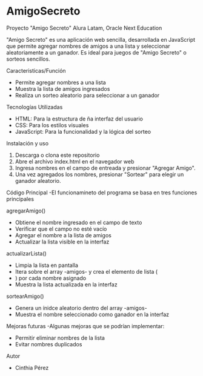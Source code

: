 # AmigoSecreto

Proyecto "Amigo Secreto" Alura Latam, Oracle Next Education

"Amigo Secreto" es una aplicación web sencilla, desarrollada en JavaScript que permite agregar nombres de amigos a una lista y seleccionar aleatoriamente a un ganador. Es ideal para juegos de "Amigo Secreto" o sorteos sencillos.

Caracteristicas/Función
* Permite agregar nombres a una lista
* Muestra la lista de amigos ingresados
* Realiza un sorteo aleatorio para seleccionar a un ganador


Tecnologías Utilizadas
* HTML: Para la estructura de ña interfaz del usuario
* CSS: Para los estilos visuales
* JavaScript: Para la funcionalidad y la lógica del sorteo

Instalación y uso

1. Descarga o clona este repositorio
2. Abre el archivo index.html en el navegador web
3. Ingresa nombres en el campo de entreada y presionar "Agregar Amigo".
4. Una vez agregados los nombres, presionar "Sortear" para elegir un ganador aleatorio.

Código Principal
-El funcionamineto del programa se basa en tres funciones principales

agregarAmigo()
* Obtiene el nombre ingresado en el campo de texto
* Verificar que el campo no esté vacío
* Agregar el nombre a la lista de amigos
* Actualizar la lista visible en la interfaz

actualizarLista()
* Limpia la lista en pantalla
* Itera sobre el array -amigos- y crea el elemento de lista (<li>) por cada nombre asignado
* Muestra la lista actualizada en la interfaz

sortearAmigo()
* Genera un ínidce aleatorio dentro del array -amigos-
* Muestra el nombre seleccionado como ganador en la interfaz

Mejoras futuras
-Algunas mejoras que se podrían implementar:
* Permitir eliminar nombres de la lista
* Evitar nombres duplicados

Autor
* Cinthia Pérez